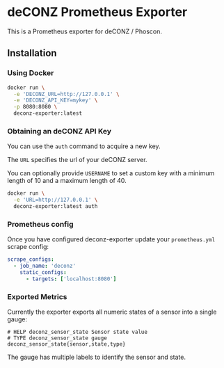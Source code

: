 # deCONZ Prometheus Exporter

This is a Prometheus exporter for deCONZ / Phoscon.

## Installation

### Using Docker

```bash
docker run \
  -e 'DECONZ_URL=http://127.0.0.1' \
  -e 'DECONZ_API_KEY=mykey' \
  -p 8080:8080 \
  deconz-exporter:latest
```

### Obtaining an deCONZ API Key

You can use the `auth` command to acquire a new key.

The `URL` specifies the url of your deCONZ server.

You can optionally provide `USERNAME` to set a custom key with a minimum length of 10 and a maximum length of 40. 

```bash
docker run \
  -e 'URL=http://127.0.0.1' \
  deconz-exporter:latest auth
```

### Prometheus config

Once you have configured deconz-exporter update your `prometheus.yml` scrape config:

```yaml
scrape_configs:
  - job_name: 'deconz'
    static_configs:
      - targets: ['localhost:8080']
```

### Exported Metrics

Currently the exporter exports all numeric states of a sensor into a single gauge:

```
# HELP deconz_sensor_state Sensor state value
# TYPE deconz_sensor_state gauge
deconz_sensor_state{sensor,state,type}
```

The gauge has multiple labels to identify the sensor and state. 

